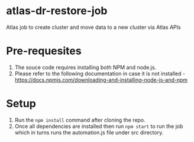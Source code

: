 # atlas-dr-restore-job
Atlas job to create cluster and move data to a new cluster via Atlas APIs

# Pre-requesites
1. The souce code requires installing both NPM and node.js.
2. Please refer to the following documentation in case it is not installed - https://docs.npmjs.com/downloading-and-installing-node-js-and-npm

# Setup
1. Run the `npm install` command after cloning the repo.
2. Once all dependencies are installed then run `npm start` to run the job which in turns runs the automation.js file under src directory.
